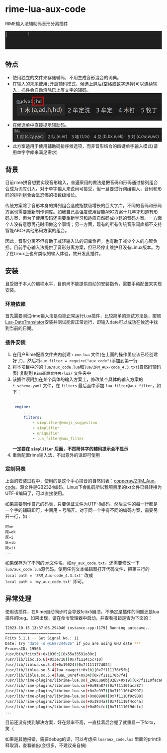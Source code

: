 # rime-lua-aux-code
RIME输入法辅助码音形分离插件

![](static/rime_select.gif)

## 特点

* 使用独立的文件来存储辅码，不用生成音形混合的词典。
* 在输入的末尾使用`;`开启辅码模式，候选上屏后(空格或数字选择)可以连续输入，插件会自动清除已上屏文字的辅码。
  ![](static/aux_split.png)
* 在候选单中直接提示辅助码。
  ![](static/aux_notice.png)
* 此方案适用于使用辅助码排序候选项，而非音形结合的四键单字输入模式(请用单字字库来满足需求)

## 背景

目前rime拼音想要实现音形输入，普遍采用的做法是把音码和形码通过排列组合合成为词库引入。对于单字输入来说尚可接受，但一旦要进行词组输入，音码和形码的排列组合会呈恐怖的指数级增长。

传统方案除了音形本身的排列组合造成指数级增长的巨大字库，不同的音码和形码方案也需要重新制作词库。如我自己高强度使用智能ABC方案十几年才知道有形码方案，但为了使用形码还需要重新学习和适应自然码或小鹤的音码方案。一方面个人没有意愿再花时间做这个事情；另一方面，现有的所有传统音形词库都不支持智能ABC+其他形码方案的组合。

因此，音形分离不但有助于减轻输入法的词库负担，也有助于减少个人的心智负担。目前手心输入法提供了音形分离方案，但已经停止维护且没有Linux版本。为了在Linux上也有类似的输入体验，故开发此插件。

## 安装

且受限于本人的编程水平，目前尚不能提供自动的安装指令，需要手动配置来实现安装。

### 环境依赖

首先需要测试rime输入法是否能正常运行Lua插件，比较简单的测试方法是，按照[Lua-DateTranslator](https://github.com/hchunhui/librime-lua/wiki)安装并测试能否正常运行，即输入date可以成功在候选中找到当前的日期。

### 插件安装

1. 在用户Rime配置文件夹内创建 `rime.lua` 文件(在上面的操作里应该已经创建好了)，然后将`aux_filter = require("aux_code")`添加到第一行
2. 将本项目中的的 `lua/aux_code.lua`和`lua/ZRM_Aux-code_4.3.txt`(自然码辅码表) 复制到 `Rime配置文件夹/lua/` 文件夹中
3. 该插件须附加在某个具体的输入方案上，修改某个具体的输入方案的 `*.schema.yaml` 文件，在 `filters` 最后面中添加 `lua_filter@aux_filter`，如下：
   ```yaml
    ...
    engine:
        ...
        filters:
            - simplifier@emoji_suggestion
            - simplifier
            - uniquifier
            - lua_filter@aux_filter
   ```
   **一定要在 `simplifier` 后面，不然简体字的辅码提示会不显示**
4. 重新配置rime输入法，不出意外的话即可使用

### 定制码表

上面的安装过程中，使用的是这个手心拼音的自然码表：[copperay/ZRM_Aux-code](https://github.com/copperay/ZRM_Aux-code/tree/main)。源文件是GB2324编码，Linux下会乱码所以我项目里的txt文件已经转换为UTF-8编码了，可以直接使用。

如果需要制作自己的码表，只要保证文件为UTF-8编码，然后文件的每一行都是一个字的辅码即可，中间用 `=` 号隔开。对于同一个字有不同的编码方案，需要另开一行，如：

```plaintxt
阿=e
阿=ek
厑=i
厑=ib
厑=ii
...
```

如果保存为了不同的txt文件名，如`my_aux_code.txt`，还需要修改一下`lua/aux_code.lua`源代码。使用任何文本编辑器打开代码文件，把第三行的    
`local path = 'ZRM_Aux-code_4.3.txt'` 改成     
`local path = 'my_aux_code.txt'` 即可。

## 异常处理

使用该插件，在Rime自动同步时会导致fcitx5崩溃。不确定是插件的问题还是lua插件的bug。如果出现，请在命令管理器中启动，并查看报错是否为下面的：

```bash
I2023-10-15 13:37:06.294940 instance.cpp:1179] Running autosave...
=========================
Fcitx 5.1.1 -- Get Signal No.: 11
Date: try "date -d @1697344626" if you are using GNU date ***
ProcessID: 19566
/usr/bin/fcitx5(+0x1030c)[0x55a33591a30c]
/usr/lib/libc.so.6(+0x3e710)[0x7f1114c5c710]
/usr/lib/liblua.so.5.4(+0x19024)[0x7f111177d024]
/usr/lib/liblua.so.5.4(lua_rawgeti+0x1b)[0x7f111176f5fb]
/usr/lib/liblua.so.5.4(luaL_unref+0x34)[0x7f111178b7f4]
/usr/lib/rime-plugins/librime-lua.so(_ZN6LuaObjD2Ev+0x19)[0x7f1110faca69]
/usr/lib/rime-plugins/librime-lua.so(+0x98a87)[0x7f1110faca87]
/usr/lib/rime-plugins/librime-lua.so(+0x2e997)[0x7f1110f42997]
/usr/lib/rime-plugins/librime-lua.so(+0x88988)[0x7f1110f9c988]
/usr/lib/rime-plugins/librime-lua.so(+0x38d4a)[0x7f1110f4cd4a]
/usr/lib/rime-plugins/librime-lua.so(+0x89cfc)[0x7f1110f9dcfc]
...
```

目前还没有找到解决方案，好在频率不高，一直挂着后台绷了就重启一下fcitx，笑（

如果是其他报错，需要debug的话，可以考虑把 `lua/aux_code.lua` 里面的print注释取消，查看输出(会很多，不建议亲自搞)